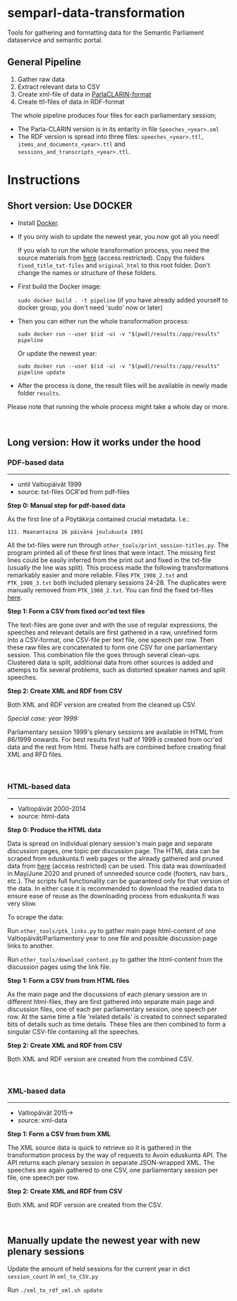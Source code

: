# semparl-data-transformation
Tools for gathering and formatting data for the Semantic Parliament dataservice and semantic portal.

## General Pipeline
1. Gather raw data
2. Extract relevant data to CSV
3. Create xml-file of data in [ParlaCLARIN-format](https://clarin-eric.github.io/parla-clarin/)
4. Create ttl-files of data in RDF-format

&nbsp;
The whole pipeline produces four files for each parliamentary session;
- The Parla-CLARIN version is in its entarity in file ```Speeches_<year>.xml``` 
- The RDF version is spread into three files: ```speeches_<year>.ttl, items_and_documents_<year>.ttl```  and ``` sessions_and_transcripts_<year>.ttl```. 
 # Instructions

 ## Short version: Use DOCKER
- Install [Docker](https://docs.docker.com/engine/install/).

- If you only wish to update the newest year, you now got all you need!

    If you wish to run the whole transformation process, you need the source materials from [here](https://version.aalto.fi/gitlab/seco/semparl-speeches-source-backups) (access restricted).
    Copy the folders ```fixed_title_txt-files``` and ```original_html``` to this root folder. Don't
    change the names or structure of these folders.


- First build the Docker image:

    ```sudo docker build . -t pipeline``` (if you have already added yourself to docker group, you don't need 'sudo' now or later)

- Then you can either run the whole transformation process:

    ```sudo docker run --user $(id -u) -v "$(pwd)/results:/app/results" pipeline``` 

    Or update the newest year:

    ```sudo docker run --user $(id -u) -v "$(pwd)/results:/app/results" pipeline update``` 

- After the process is done, the result files will be available in newly made folder ```results```.

Please note that running the whole process might take a whole day or more.
 
 &nbsp;
 ## Long version: How it works under the hood



 ### PDF-based data 
 ___
 - until Valtiopäivät 1999
 - source: txt-files OCR'ed from pdf-files


**Step 0: Manual step for pdf-based data**

As the first line of a Pöytäkirja contained crucial metadata. I.e.:

```111. Maanantaina 16 päivänä joulukuuta 1991```

 All the txt-files were run through ```other_tools/print_session-titles.py```. The program printed all of these first lines that were intact. The missing first lines could be easily inferred from the print out and fixed in the txt-file (usually the line was split). This process made the following transformations remarkably easier and more reliable. Files ```PTK_1908_2.txt``` and ```PTK_1908_3.txt``` both included plenary sessions 24-28. The duplicates were manually removed from ```PTK_1908_2.txt```.
You can find the fixed txt-files [here](https://version.aalto.fi/gitlab/seco/semparl-speeches-source-backups).
&nbsp;

**Step 1: Form a CSV from fixed ocr'ed text files**

The text-files are gone over and with the use of regular expressions, the speeches and relevant details are first gathered in a raw, unrefined form into a CSV-format, one CSV-file per text file, one speech per row. Then these raw files are concatenated to form one CSV for one parliamentary session. This combination file
the goes through several clean-ups. Clustered data is split, additional data from other sources is added
and attemps to fix several problems, such as distorted speaker names and split speeches.

**Step 2: Create XML and RDF from CSV**

Both XML and RDF version are created from the cleaned up CSV.

*Special case: year 1999:*

Parliamentary session 1999's plenary sessions are available in HTML from 86/1999 onwards. For best results first half of 1999 is created from ocr'ed data and  the rest from html. These halfs are combined before creating final XML and RFD files.


&nbsp;
### HTML-based data
____ 
- Valtiopäivät 2000-2014
- source: html-data

**Step 0: Produce the HTML data**

Data is spread on individual plenary session's main page and separate discussion pages, one topic per discussion page.
The HTML data can be scraped from eduskunta.fi web pages or the already gathered and pruned data from [here](https://version.aalto.fi/gitlab/seco/semparl-speeches-source-backups) (access restricted) can be used. This data was downloaded in May/June 2020 and pruned of unneeded source code (footers, nav bars., etc.). The scripts full functionality can be guaranteed only for that version of the data. In either case it is recommended to download the readied data to ensure ease of reuse as the downloading process from eduskunta.fi was very slow.

To scrape the data:

Run ```other_tools/ptk_links.py``` to gather main page html-content of one Valtiopäivät/Parliamentory year to one file and possible discussion page links to another. 

Run ```other_tools/download_content.py``` to gather the html-content from the discussion pages using the link file.

**Step 1: Form a CSV from from HTML files**

As the  main page and the discussions of each plenary session are in different html-files, they are first gathered into separate main page and discussion files, one of each per parliamentary session, one speech per row. At the same time a file 'related details' is created to connect separated bits of details
such as time details. These files are then combined to form a singular CSV-file containing all the speeches.

**Step 2: Create XML and RDF from CSV**

Both XML and RDF version are created from the combined CSV.


 &nbsp;

### XML-based data
___
- Valtiopäivät 2015->
- source: xml-data

**Step 1: Form a CSV from from XML**

The XML source data is quick to retrieve so it is gathered in the transformation process by the way of requests to Avoin eduskunta API. The API returns each plenary session in separate JSON-wrapped XML. The speeches are again gathered to one CSV, one parliamentary session per file, one speech per row.

**Step 2: Create XML and RDF from CSV**

Both XML and RDF version are created from the CSV.

&nbsp;
 ## Manually update the newest year with new plenary sessions

 Update the amount of held sessions for the current year in dict ```session_count``` in ```xml_to_CSV.py```

 Run ```./xml_to_rdf_xml.sh update```


